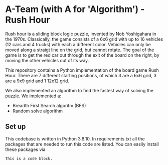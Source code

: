 # A-Team (with A for 'Algorithm') - Rush Hour
Rush hour is a sliding block logic puzzle, invented by Nob Yoshigahara in the 1970s. Classically, the game consists of a 6x6 grid with up to 16 vehicles (12 cars and 4 trucks) with each a different color. Vehicles can only be moved along a straigt line on the grid, but cannot rotate. The goal of the game is to get the red car out through the exit of the board on the right, by moving the other vehicles out of its way. 

This repository contains a Python implementation of the board game Rush Hour. There are 7 different starting positions, of which 3 are a 6x6 grid, 3 are a 9x9 grid and 1 12x12 grid.

We also implemented an algorithm to find the fastest way of solving the puzzle. We implemented a:
<ul>
    <li>Breadth First Search algoritm (BFS)</li>
    <li>Random solve algorithm</li>
</ul>

## Set up
This codebase is written in Python 3.8.10. In requirements.txt all the packages that are needed to run this code are listed. You can easily install these packages via:
<pre><code>This is a code block.</code></pre>
